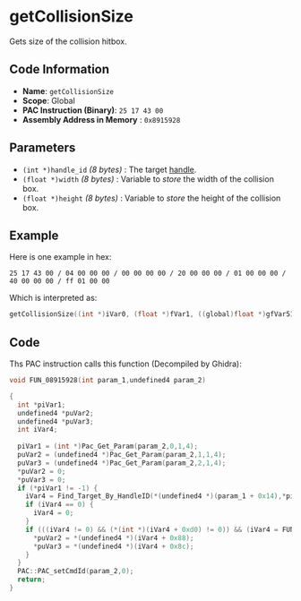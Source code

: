 # getCollisionSize

Gets size of the collision hitbox.

## Code Information

- **Name**: `getCollisionSize`
- **Scope**: Global
- **PAC Instruction (Binary)**: `25 17 43 00`
- **Assembly Address in Memory** : `0x8915928`

## Parameters

- `(int *)handle_id` *(8 bytes)* : The target [handle](./guide/how-to-get-a-handle.md).
- `(float *)width` *(8 bytes)* : Variable to *store* the width of the collision box.
- `(float *)height` *(8 bytes)* : Variable to *store* the height of the collision box.

## Example

Here is one example in hex:

```25 17 43 00 / 04 00 00 00 / 00 00 00 00 / 20 00 00 00 / 01 00 00 00 / 40 00 00 00 / ff 01 00 00```

Which is interpreted as:

```c
getCollisionSize((int *)iVar0, (float *)fVar1, ((global)float *)gfVar511)
```

## Code

Ths PAC instruction calls this function (Decompiled by Ghidra):

```c
void FUN_08915928(int param_1,undefined4 param_2)

{
  int *piVar1;
  undefined4 *puVar2;
  undefined4 *puVar3;
  int iVar4;
  
  piVar1 = (int *)Pac_Get_Param(param_2,0,1,4);
  puVar2 = (undefined4 *)Pac_Get_Param(param_2,1,1,4);
  puVar3 = (undefined4 *)Pac_Get_Param(param_2,2,1,4);
  *puVar2 = 0;
  *puVar3 = 0;
  if (*piVar1 != -1) {
    iVar4 = Find_Target_By_HandleID(*(undefined4 *)(param_1 + 0x14),*piVar1,1);
    if (iVar4 == 0) {
      iVar4 = 0;
    }
    if (((iVar4 != 0) && (*(int *)(iVar4 + 0xd0) != 0)) && (iVar4 = FUN_088dcfcc(), iVar4 != 0)) {
      *puVar2 = *(undefined4 *)(iVar4 + 0x88);
      *puVar3 = *(undefined4 *)(iVar4 + 0x8c);
    }
  }
  PAC::PAC_setCmdId(param_2,0);
  return;
}
```

